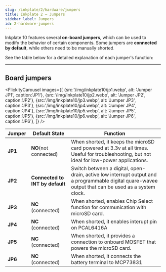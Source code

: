 ```yaml
---
slug: /inkplate/2/hardware/jumpers
title: Inkplate 2 – Jumpers
sidebar_label: Jumpers
id: 2-hardware-jumpers
---
```


Inkplate 10 features several **on-board jumpers**, which can be used to modify the behavior of certain components. Some jumpers are **connected by default**, while others need to be manually shorted.

See the table below for a detailed explanation of each jumper's function:

---

## Board jumpers

<FlickityCarousel
images={[
{src:'/img/inkplate10/jp1.webp', alt: 'Jumper JP1', caption:'JP1'},
{src:'/img/inkplate10/jp2.webp', alt: 'Jumper JP2', caption:'JP2'},
{src:'/img/inkplate10/jp3.webp', alt: 'Jumper JP3', caption:'JP3'},
{src:'/img/inkplate10/jp4.webp', alt: 'Jumper JP4', caption:'JP4'},
{src:'/img/inkplate10/jp5.webp', alt: 'Jumper JP5', caption:'JP5'},
{src:'/img/inkplate10/jp6.webp', alt: 'Jumper JP6', caption:'JP6'},
]}
/>

| **Jumper** 	| **Default State** 	| **Function** 	|
|---	|---	|---	|
| **JP1** 	| **NO**(not connected) 	| When shorted, it keeps the microSD card powered at 3.3v at all times. Useful for troubleshooting, but not ideal for low-power applications. 	|
| **JP2** 	| **Connected to INT by default** 	| Switch between a digital, open-drain, active low interrupt output and a programmable digital quare-wavee output that can be used as a system clock. 	|
| **JP3** 	| **NC** (connected) 	| When shorted, enables Chip Select function for communication with microSD card. 	|
| **JP4** 	| **NC** (connected) 	| When shorted, it enables interupt pin on PCAL6416A	|
| **JP5** 	| **NC** (connected) 	| When shorted, it provides a connection to onboard MOSFET that powers the microSD card. 
| **JP6** 	| **NC** (connected) 	| When shorted, it connects the battery terminal to MCP73831 	|